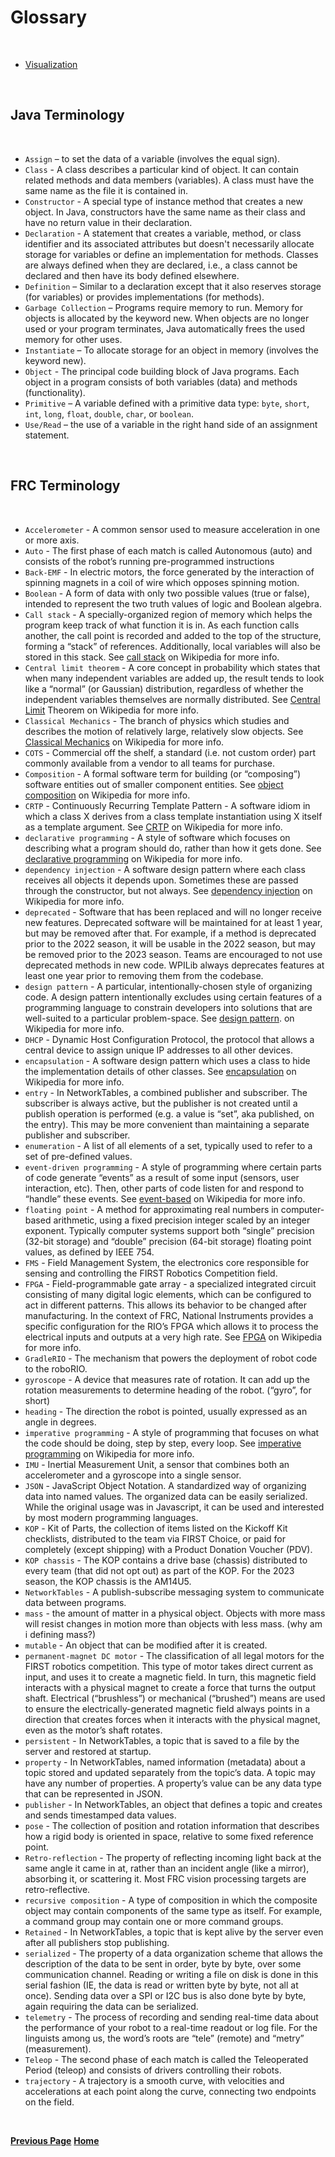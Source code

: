 # Glossary
<br>

- [Visualization](./visual.md)

<br>

## Java Terminology

<br>

- ````Assign```` – to set the data of a variable (involves the equal sign).
- ````Class```` - A class describes a particular kind of object. It can contain related methods and data members (variables). A class must have the same name as the file it is contained in.
- ````Constructor```` - A special type of instance method that creates a new object. In Java, constructors have the same name as their class and have no return value in their declaration.
- ````Declaration```` - A statement that creates a variable, method, or class identifier and its associated attributes but doesn't necessarily allocate storage for variables or define an implementation for methods. Classes are always defined when they are declared, i.e., a class cannot be declared and then have its body defined elsewhere.
- ````Definition```` – Similar to a declaration except that it also reserves storage (for variables) or provides implementations (for methods).
- ````Garbage Collection```` – Programs require memory to run. Memory for objects is allocated by the keyword new. When objects are no longer used or your program terminates, Java automatically frees the used memory for other uses.
- ````Instantiate```` – To allocate storage for an object in memory (involves the keyword new).
- ````Object```` - The principal code building block of Java programs. Each object in a program consists of both variables (data) and methods (functionality).
- ````Primitive```` – A variable defined with a primitive data type: ````byte````, ````short````, ````int````, ````long````, ````float````, ````double````, ````char````, or ````boolean````.
- ````Use/Read```` – the use of a variable in the right hand side of an assignment statement.

<br>

## FRC Terminology 

<br>

- ````Accelerometer```` - A common sensor used to measure acceleration in one or more axis.
- ````Auto```` - The first phase of each match is called Autonomous (auto) and consists of the robot’s running pre-programmed instructions
- ````Back-EMF```` - In electric motors, the force generated by the interaction of spinning magnets in a coil of wire which opposes spinning motion.
- ````Boolean```` - A form of data with only two possible values (true or false), intended to represent the two truth values of logic and Boolean algebra.
- ````Call stack```` - A specially-organized region of memory which helps the program keep track of what function it is in. As each function calls another, the call point is recorded and added to the top of the structure, forming a “stack” of references. Additionally, local variables will also be stored in this stack. See [call stack](https://en.wikipedia.org/wiki/Call_stack) on Wikipedia for more info.
- ````Central limit theorem```` - A core concept in probability which states that when many independent variables are added up, the result tends to look like a “normal” (or Gaussian) distribution, regardless of whether the independent variables themselves are normally distributed. See [Central Limit](https://en.wikipedia.org/wiki/Central_limit_theorem) Theorem on Wikipedia for more info.
- ````Classical Mechanics```` - The branch of physics which studies and describes the motion of relatively large, relatively slow objects. See [Classical Mechanics](https://en.wikipedia.org/wiki/Classical_mechanics) on Wikipedia for more info.
- ````COTS```` - Commercial off the shelf, a standard (i.e. not custom order) part commonly available from a vendor to all teams for purchase.
- ````Composition```` - A formal software term for building (or “composing”) software entities out of smaller component entities. See [object composition](https://en.wikipedia.org/wiki/Object_composition) on Wikipedia for more info.
- ````CRTP```` - Continuously Recurring Template Pattern - A software idiom in which a class X derives from a class template instantiation using X itself as a template argument. See [CRTP](https://en.wikipedia.org/wiki/Curiously_recurring_template_pattern) on Wikipedia for more info.
- ````declarative programming```` - A style of software which focuses on describing what a program should do, rather than how it gets done. See [declarative programming](https://en.wikipedia.org/wiki/Declarative_programming) on Wikipedia for more info.
- ````dependency injection```` - A software design pattern where each class receives all objects it depends upon. Sometimes these are passed through the constructor, but not always. See [dependency injection](https://en.wikipedia.org/wiki/Dependency_injection) on Wikipedia for more info.
- ````deprecated```` - Software that has been replaced and will no longer receive new features. Deprecated software will be maintained for at least 1 year, but may be removed after that. For example, if a method is deprecated prior to the 2022 season, it will be usable in the 2022 season, but may be removed prior to the 2023 season. Teams are encouraged to not use deprecated methods in new code. WPILib always deprecates features at least one year prior to removing them from the codebase.
- ````design pattern```` - A particular, intentionally-chosen style of organizing code. A design pattern intentionally excludes using certain features of a programming language to constrain developers into solutions that are well-suited to a particular problem-space. See [design pattern](https://en.wikipedia.org/wiki/Design_pattern). on Wikipedia for more info.
- ````DHCP```` - Dynamic Host Configuration Protocol, the protocol that allows a central device to assign unique IP addresses to all other devices.
- ````encapsulation```` - A software design pattern which uses a class to hide the implementation details of other classes. See [encapsulation](https://en.wikipedia.org/wiki/Encapsulation_(computer_programming)) on Wikipedia for more info.
- ````entry```` - In NetworkTables, a combined publisher and subscriber. The subscriber is always active, but the publisher is not created until a publish operation is performed (e.g. a value is “set”, aka published, on the entry). This may be more convenient than maintaining a separate publisher and subscriber.
- ````enumeration```` - A list of all elements of a set, typically used to refer to a set of pre-defined values.
- ````event-driven programming```` - A style of programming where certain parts of code generate “events” as a result of some input (sensors, user interaction, etc). Then, other parts of code listen for and respond to “handle” these events. See [event-based](https://en.wikipedia.org/wiki/Event-driven_programming) on Wikipedia for more info.
- ````floating point```` - A method for approximating real numbers in computer-based arithmetic, using a fixed precision integer scaled by an integer exponent. Typically computer systems support both “single” precision (32-bit storage) and “double” precision (64-bit storage) floating point values, as defined by IEEE 754.
- ````FMS```` - Field Management System, the electronics core responsible for sensing and controlling the FIRST Robotics Competition field.
- ````FPGA```` - Field-programmable gate array - a specialized integrated circuit consisting of many digital logic elements, which can be configured to act in different patterns. This allows its behavior to be changed after manufacturing. In the context of FRC, National Instruments provides a specific configuration for the RIO’s FPGA which allows it to process the electrical inputs and outputs at a very high rate. See [FPGA](https://en.wikipedia.org/wiki/Field-programmable_gate_array) on Wikipedia for more info.
- ````GradleRIO```` - The mechanism that powers the deployment of robot code to the roboRIO.
- ````gyroscope```` - A device that measures rate of rotation. It can add up the rotation measurements to determine heading of the robot. (“gyro”, for short)
- ````heading```` - The direction the robot is pointed, usually expressed as an angle in degrees.
- ````imperative programming```` - A style of programming that focuses on what the code should be doing, step by step, every loop. See [imperative programming](https://en.wikipedia.org/wiki/Imperative_programming) on Wikipedia for more info.
- ````IMU```` - Inertial Measurement Unit, a sensor that combines both an accelerometer and a gyroscope into a single sensor.
- ````JSON```` - JavaScript Object Notation. A standardized way of organizing data into named values. The organized data can be easily serialized. While the original usage was in Javascript, it can be used and interested by most modern programming languages. 
- ````KOP```` - Kit of Parts, the collection of items listed on the Kickoff Kit checklists, distributed to the team via FIRST Choice, or paid for completely (except shipping) with a Product Donation Voucher (PDV).
- ````KOP chassis```` - The KOP contains a drive base (chassis) distributed to every team (that did not opt out) as part of the KOP. For the 2023 season, the KOP chassis is the AM14U5.
- ````NetworkTables```` - A publish-subscribe messaging system to communicate data between programs.
- ````mass```` - the amount of matter in a physical object. Objects with more mass will resist changes in motion more than objects with less mass. (why am i defining mass?)
- ````mutable```` - An object that can be modified after it is created.
- ````permanent-magnet DC motor```` - The classification of all legal motors for the FIRST robotics competition. This type of motor takes direct current as input, and uses it to create a magnetic field. In turn, this magnetic field interacts with a physical magnet to create a force that turns the output shaft. Electrical (“brushless”) or mechanical (“brushed”) means are used to ensure the electrically-generated magnetic field always points in a direction that creates forces when it interacts with the physical magnet, even as the motor’s shaft rotates.
- ````persistent```` - In NetworkTables, a topic that is saved to a file by the server and restored at startup.
- ````property```` - In NetworkTables, named information (metadata) about a topic stored and updated separately from the topic’s data. A topic may have any number of properties. A property’s value can be any data type that can be represented in JSON.
- ````publisher```` - In NetworkTables, an object that defines a topic and creates and sends timestamped data values.
- ````pose```` - The collection of position and rotation information that describes how a rigid body is oriented in space, relative to some fixed reference point.
- ````Retro-reflection```` - The property of reflecting incoming light back at the same angle it came in at, rather than an incident angle (like a mirror), absorbing it, or scattering it. Most FRC vision processing targets are retro-reflective.
- ````recursive composition```` - A type of composition in which the composite object may contain components of the same type as itself. For example, a command group may contain one or more command groups. 
- ````Retained```` - In NetworkTables, a topic that is kept alive by the server even after all publishers stop publishing. 
- ````serialized```` - The property of a data organization scheme that allows the description of the data to be sent in order, byte by byte, over some communication channel. Reading or writing a file on disk is done in this serial fashion (IE, the data is read or written byte by byte, not all at once). Sending data over a SPI or I2C bus is also done byte by byte, again requiring the data can be serialized.
- ````telemetry```` - The process of recording and sending real-time data about the performance of your robot to a real-time readout or log file. For the linguists among us, the word’s roots are “tele” (remote) and “metry” (measurement).
- ````Teleop```` - The second phase of each match is called the Teleoperated Period (teleop) and consists of drivers controlling their robots.
- ````trajectory```` - A trajectory is a smooth curve, with velocities and accelerations at each point along the curve, connecting two endpoints on the field.

<br>

**[Previous Page](https://docs.lynkrobotics.org/)**
**[Home](https://docs.lynkrobotics.org/)**






 























